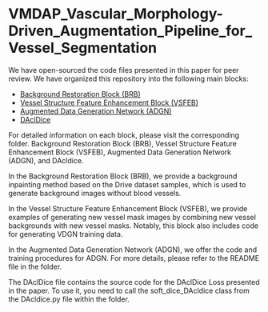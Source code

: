 # VMDAP_Vascular_Morphology-Driven_Augmentation_Pipeline_for_Vessel_Segmentation

We have open-sourced the code files presented in this paper for peer review. 
We have organized this repository into the following main blocks:

- [Background Restoration Block (BRB)](Background_Restoration_Block)
- [Vessel Structure Feature Enhancement Block (VSFEB)](Vessel_Structure_Feature_Enhancement_Block)
- [Augmented Data Generation Network (ADGN)](ADGN)
- [DAclDice](DAclDice)

For detailed information on each block, please visit the corresponding folder. Background Restoration Block (BRB), Vessel Structure Feature Enhancement Block (VSFEB), Augmented Data Generation Network (ADGN), and DAcldice.

In the Background Restoration Block (BRB), we provide a background inpainting method based on the Drive dataset samples, which is used to generate background images without blood vessels.

In the Vessel Structure Feature Enhancement Block (VSFEB), we provide examples of generating new vessel mask images by combining new vessel backgrounds with new vessel masks. Notably, this block also includes code for generating VDGN training data.

In the Augmented Data Generation Network (ADGN), we offer the code and training procedures for ADGN. For more details, please refer to the README file in the folder.

The DAclDice file contains the source code for the DAclDice Loss presented in the paper. To use it, you need to call the soft_dice_DAcldice class from the DAcldice.py file within the folder.
